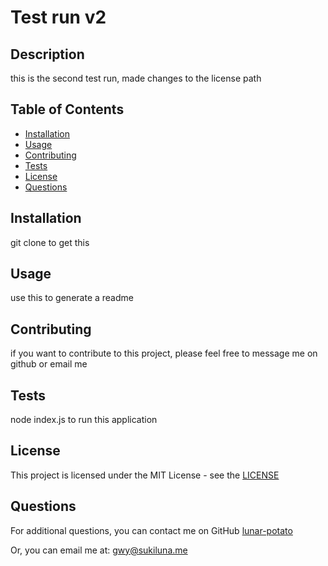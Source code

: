 # Test run v2
  
  ## Description
  
  this is the second test run, made changes to the license path 
  
  ## Table of Contents
  
  - [Installation](#installation)
  - [Usage](#usage)
  - [Contributing](#contributing)
  - [Tests](#tests)
  - [License](#license)
  - [Questions](#questions)
  
  ## Installation
  
  git clone to get this
  
  ## Usage
  
  use this to generate a readme
  
  ## Contributing
  
  if you want to contribute to this project, please feel free to message me on github or email me
  
  ## Tests
  
  node index.js to run this application
  
  ## License
  
  This project is licensed under the MIT License - see the [LICENSE](./LICENSE)
  
  ## Questions
  
  For additional questions, you can contact me on GitHub
  [lunar-potato](https://github.com/lunar-potato)
  
  Or, you can email me at: gwy@sukiluna.me